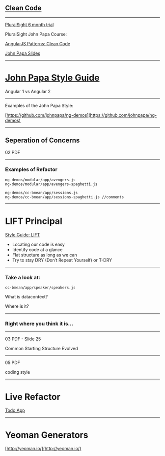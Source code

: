## [Clean Code](https://docs.google.com/presentation/d/1zukCqmWnlFXlRx0JD8pS5ZREpMduYfkynXqZXCaLzN8/edit#slide=id.p)

---

[PluralSight 6 month trial](http://devopscube.com/pluralsight-free-subscription/)

PluralSight John Papa Course:

[AngularJS Patterns: Clean Code](https://www.pluralsight.com/courses/angularjs-patterns-clean-code)

[John Papa Slides](https://drive.google.com/folderview?id=0B3rdT9Ak0nrKbWNPM1htZGJ0eUU&usp=sharing)

---

# [John Papa Style Guide](https://github.com/johnpapa/angular-styleguide)

Angular 1 vs Angular 2

---

Examples of the John Papa Style:

[https://github.com/johnpapa/ng-demos](https://github.com/johnpapa/ng-demos)

---

## Seperation of Concerns

02 PDF

---

### Examples of Refactor

```
ng-demos/modular/app/avengers.js
ng-demos/modular/app/avengers-spaghetti.js
```

```
ng-demos/cc-bmean/app/sessions.js
ng-demos/cc-bmean/app/sessions-spaghetti.js //comments
```

---

# LIFT Principal

[Style Guide: LIFT](https://github.com/johnpapa/angular-styleguide/blob/master/a1/README.md#application-structure-lift-principle)

* Locating our code is easy
* Identify code at a glance
* Flat structure as long as we can
* Try to stay DRY (Don’t Repeat Yourself) or T-DRY

---

### Take a look at:

```
cc-bmean/app/speaker/speakers.js
```

What is datacontext?

Where is it?

---

### Right where you think it is...

---

03 PDF - Slide 25

Common Starting Structure Evolved

---

05 PDF

coding style

---

# Live Refactor

[Todo App](https://github.com/gSchool/angular-curriculum/tree/master/Unit-3/examples/todo_app)

---

# Yeoman Generators

[http://yeoman.io/](http://yeoman.io/)
